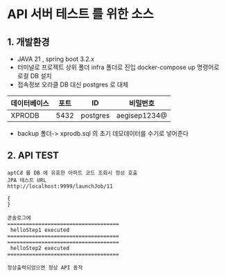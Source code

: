 # API 서버 테스트 를 위한 소스 

## 1. 개발환경
* JAVA 21 , spring boot 3.2.x
* 터미널로 프로젝트 상위 폴더 infra 폴더로 진입 docker-compose up 명령어로 로컬 DB 설치
* 접속정보 오라클 DB 대신 postgres 로 대체 

| 데이터베이스 |  포트   | ID | 비밀번호 |
|---|------|---|---|
| XPRODB | 5432 | postgres | aegisep1234@ |

* backup 폴더-> xprodb.sql 의 초기 데모데이터를 수기로 넣어준다 

## 2. API TEST
 

````
aptCd 를 DB 에 유효한 아파트 코드 조회시 정상 호출
JPA 테스트 URL 
http://localhost:9999/launchJob/11  

{
}

콘솔로그에 
====================================
 helloStep1 executed 
====================================
====================================
 helloStep2 executed 
====================================

정상출력되었으면 정상 API 동작